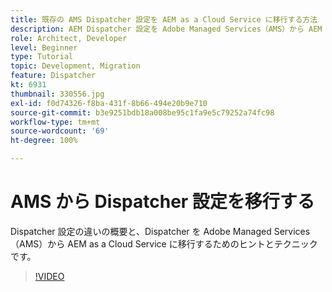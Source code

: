 ```yaml
---
title: 既存の AMS Dispatcher 設定を AEM as a Cloud Service に移行する方法
description: AEM Dispatcher 設定を Adobe Managed Services（AMS）から AEM as a Cloud Service に移行するためのヒントとテクニックです。
role: Architect, Developer
level: Beginner
type: Tutorial
topic: Development, Migration
feature: Dispatcher
kt: 6931
thumbnail: 330556.jpg
exl-id: f0d74326-f8ba-431f-8b66-494e20b9e710
source-git-commit: b3e9251bdb18a008be95c1fa9e5c79252a74fc98
workflow-type: tm+mt
source-wordcount: '69'
ht-degree: 100%

---
```


# AMS から Dispatcher 設定を移行する

Dispatcher 設定の違いの概要と、Dispatcher を Adobe Managed Services（AMS）から AEM as a Cloud Service に移行するためのヒントとテクニックです。

>[!VIDEO](https://video.tv.adobe.com/v/330556?quality=12&learn=on)
